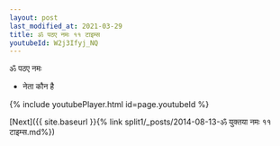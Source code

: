```yaml
---
layout: post
last_modified_at: 2021-03-29
title: ॐ पठए नमः ११ टाइम्स
youtubeId: W2j3Ifyj_NQ
---
```

 
 
 ॐ पठए नमः  
 
 -  नेता कौन है 
 
  
 
  
 
 
 
 
 
 


{% include youtubePlayer.html id=page.youtubeId %}
 
[Next]({{ site.baseurl }}{% link  split1/_posts/2014-08-13-ॐ युक्तया नमः ११ टाइम्स.md%})
 
